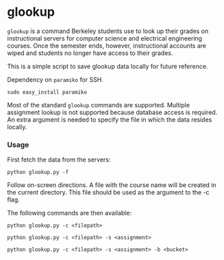 # glookup

`glookup` is a command Berkeley students use to look up their grades on instructional servers for computer science and electrical engineering courses. Once the semester ends, however, instructional accounts are wiped and students no longer have access to their grades.

This is a simple script to save glookup data locally for future reference.

Dependency on `paramiko` for SSH.

```sudo easy_install paramiko```

Most of the standard `glookup` commands are supported. Multiple assignment lookup is not supported because database access is required. An extra argument is needed to specify the file in which the data resides locally.

### Usage

First fetch the data from the servers:

```python glookup.py -f```

Follow on-screen directions. A file with the course name will be created in the current directory. This file should be used as the argument to the -c flag.

The following commands are then available:

```python glookup.py -c <filepath>```

```python glookup.py -c <filepath> -s <assignment>```

```python glookup.py -c <filepath> -s <assignment> -b <bucket>```
